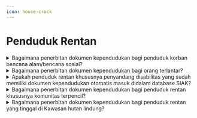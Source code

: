 ```yaml
---
icon: house-crack
---
```


# Penduduk Rentan

<details>

<summary>Bagaimana penerbitan dokumen kependudukan bagi penduduk korban bencana alam/bencana sosial?</summary>

Berdasarkan Bab III Pasal 9 dan Pasal 11 Peraturan Menteri Dalam Negeri Nomor 96 tahun 2019, penerbitan dokumen kependudukan bagi korban bencana alam/bencana sosial dilakukan dengan tatacara sebagai berikut:

1. Petugas Disdukcapil melakukan pengecekan bimetrik korban bencana alam/bencana sosial;
2. Bagi penduduk yang sudah tercantum dalam basis data kependudukan mengisi/diisikan dalam formulir pendaftaran peristiwa kependudukan dengan kode (F-1.02) atau formulir pendataan rentan adminduk;
3. Penduduk mengisi atau diisikan formulir biodata keluarga dengan kode (F-1.01) apabila belum masuk dalam basis data kependudukan;
4. Penerbitan surat keterangan pengganti tanda identitas (SKPTI) sampai diterbitan dokumen kependudukan yang baru;
5. Bagi penduduk korban bencana alam /bencana sosial yang meninggal dunia diterbitkan akta kematian.

**Sumber rujukan:**

Bab II Pasal 9 dan Pasal 11 Peraturan Menteri Dalam Negeri Nomor 96 Tahun 2019 tentang Pendataan dan Penerbitan Dokumen Kependudukan Bagi Penduduk Rentan Administrasi Kependudukan. ([link](https://peraturan.bpk.go.id/Details/138602/permendagri-no-96-tahun-2019))

{% hint style="success" %}
Dibuat:  23 Juni 2025 10:00 WIB | Perubahan terakhir: 23 Juni 2025 10:00 WIB
{% endhint %}

</details>



<details>

<summary>Bagaimana penerbitan dokumen kependudukan bagi orang terlantar?</summary>

Berdasarkan Bab IV Pasal 13 Peraturan Menteri Dalam Negeri Nomor 96 Tahun 2019, penerbitan dokumen kependudukan bagi orang terlantar dilakukan dengan cara:

1. Pendataan dan penerbitan dokumen kependudukan dilaksanakan oleh Disdukcapil Kabupaten/Kota atau UPT Disdukcapil Kabupaten/Kota;
2. Pendataan dilakukan dengan mendatangi tempat yang sudah ditentukan paling sedikit meliputi:
   1. Panti asuhan;
   2. Panti jompo;
   3. Panti sosial;
   4. Rumah Sakit Jiwa;
   5. Lembaga Pemasyarakatan; dan
   6. Tempat penampungan lainnya
3. Penentuan tempat dilakukan bersama dengan perangkat daerah terkait Disdukcapil Kabupaten/Kota secara aktif berkoordinasi dengan daerah untuk menentukan tempat pendataan penduduk rentan adminduk;
4. Selain mendatangi tempat tertentu Disdukcapil Kabupaten/Kota dapat melakukan pendataan dan penerbitan dokumen kependudukan bagi anak dan orang dewasa yang hidup dijalan dan atau diluar pengasuhan keluarga;
5. Pendataan dan penerbitan dokumen kependudukan bagi anak dan orang dewasa yang hidup dijalan/atau diluar pengasuhan keluarga dilakukan bersama perangkat terkait.

**Sumber rujukan:**

Bab IV Pasal 13 Peraturan Menteri Dalam Negeri Nomor 96 Tahun 2019 tentang Pendataan dan Penerbitan Dokumen Kependudukan Bagi Penduduk Rentan Administrasi Kependudukan. ([link](https://peraturan.bpk.go.id/Details/138602/permendagri-no-96-tahun-2019))

{% hint style="success" %}
Dibuat:  23 Juni 2025 10:00 WIB | Perubahan terakhir: 23 Juni 2025 10:00 WIB
{% endhint %}

</details>



<details>

<summary>Apakah penduduk rentan khususnya penyandang disabilitas yang sudah memiliki dokumen kependudukan otomatis masuk didalam database SIAK?</summary>

Pada waktu penduduk mengisi Formulir Biodata Keluarga (F-1.01) untuk mendapatkan NIK, tertera di formulir pada nomor 28 disebutkan apakah sebagai penyandang disabilitas atau bukan dan pada nomor 29 dipertanyakan ragam penyandang disabilitasnya, apabila sudah masuk dalam database untuk selanjutnya dapat dicetak biodata oleh Disdukcapil.

**Sumber rujukan:**

* Pasal 14 Peraturan Menteri Dalam Negeri Nomor 96 Tahun 2019 tentang Pendataan dan Penerbitan Dokumen Kependudukan Rentan Adminduk. ([link](https://peraturan.bpk.go.id/Details/138602/permendagri-no-96-tahun-2019))
* Lampiran Peraturan Menteri Dalam Negeri Nomor 109 Tahun 2019 tentang Formulir dan Buku Yang Digunakan Dalam Administrasi Kependudukan. ([link](https://peraturan.bpk.go.id/Details/138575/permendagri-no-109-tahun-2019))

{% hint style="success" %}
Dibuat:  23 Juni 2025 10:00 WIB | Perubahan terakhir: 23 Juni 2025 10:00 WIB
{% endhint %}

</details>



<details>

<summary>Bagaimana penerbitan dokumen kependudukan bagi penduduk rentan khususnya komunitas terpencil?</summary>

1. Pendataan dan penerbitan dokumen kependudukan bagi komunitas terpencil dilakukan\
   oleh Disdukcapil Kabupaten/Kota atau UPT Disdukcapil Kabupaten/Kota.
2. Pendataan Penduduk rentan adminduk dilakukan terhadap:
3. Pendataan Penduduk Rentan Adminduk kependudukan dilaksanakan dengan mendatangi\
   tempat komunitas terpencil bermukim;
   1. Komunitas terpencil yang tempat tinggalnya\
      menetap;
   2. Komunitas terpencil yang Komunitas terpencil\
      yang memiliki pola hidup berpindah-pindah.
4. Pendataan Penduduk Rentan Adminduk dilaksanakan dengan mendatangi tempat komunitas terpencil bermukim sementara.

**Sumber rujukan:**

Pasal 16 Peraturan Menteri Dalam Negeri Nomor 96 Tahun 2019 tentang Pendataan dan Penerbitan Dokumen Kependudukan Rentan Adminduk. ([link](https://peraturan.bpk.go.id/Details/138602/permendagri-no-96-tahun-2019))

{% hint style="success" %}
Dibuat:  23 Juni 2025 10:00 WIB | Perubahan terakhir: 23 Juni 2025 10:00 WIB
{% endhint %}

</details>



<details>

<summary>Bagaimana penerbitan dokumen kependudukan bagi penduduk rentan yang tinggal di Kawasan hutan lindung?</summary>

1. Pendataan dan penerbitan Dokumen Kependudukan bagi Penduduk Rentan Adminduk bagi penduduk yang menempati Kawasan Hutan, tanah Negara, dan/atau dalam kasus pertanahan dilaksanakan berdasarkan rekomendasi tim pendataan dan penerbitan dokumen kependudukan bagi penduduk rentan adminduk masing-masing Kabupaten/Kota dan ditetapkan dengan keputusan Bupati/Walikota;
2. Tim paling sedikit terdiri dari perwakilan dinas/instansi dinas atau cabang dinas provinsi yang melaksanakan urusan pemerntahan bidang kehutanan yang wilayah kerjanya mencakup wilayah tempat tinggal penduduk:
   1. Kantor pertanahan Kabupaten/Kota yang melaksanakan urusan pemerintahan bidang agrarian dan penataan ruang.
   2. Dinas Kabupaten/Kota yang melaksanakan urusan pemerintahan bidang sosial.
   3. Perangkat daerah Kabupaten/Kota yang melaksanakan fungsi penyelenggaraan urusan pemerintah bidang kehutanan.
   4. Kepala desa atau sebutan lainnya/lurah yang wilayah kerjanya melingkupi wilayah tempat tinggal penduduk
   5. Camat yang wilayah kerjanya melingkupi wilayah tempat tinggal penduduk.
   6. Dinas Kabupaten/Kota yang melaksanakan urusan pemerintahan bidang administrasi kependudukan dan pencatatan sipil.
   7. Dinas Kabupaten/Kota yang melaksanakan urusan pemerintahan bidang ketentraman dan ketertiban umum perlindungan rakyat.

**Sumber rujukan:**

Pasal 21 Peraturan Menteri Dalam Negeri Nomor 96 Tahun 2019 tentang Pendataan dan Penerbitan Dokumen Kependudukan Bagi Penduduk Rentan Administrasi Kependudukan. ([link](https://peraturan.bpk.go.id/Details/138602/permendagri-no-96-tahun-2019))

{% hint style="success" %}
Dibuat:  23 Juni 2025 10:00 WIB | Perubahan terakhir: 23 Juni 2025 10:00 WIB
{% endhint %}

</details>

